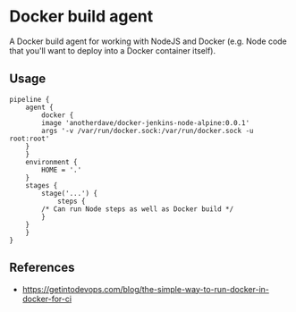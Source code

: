 # Docker build agent

A Docker build agent for working with NodeJS and Docker (e.g. Node code that you'll want to deploy into a Docker container itself).

## Usage

```
pipeline {
    agent {
        docker { 
	    image 'anotherdave/docker-jenkins-node-alpine:0.0.1'
	    args '-v /var/run/docker.sock:/var/run/docker.sock -u root:root'
	}
    }
    environment {
        HOME = '.'
    }
    stages {
        stage('...') {
            steps {
		/* Can run Node steps as well as Docker build */	
	    }
	}
    }
}
```

## References

* https://getintodevops.com/blog/the-simple-way-to-run-docker-in-docker-for-ci
